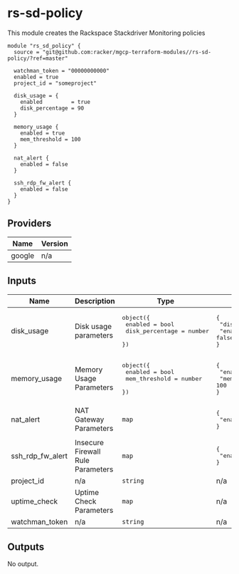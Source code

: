 # rs-sd-policy

This module creates the Rackspace Stackdriver Monitoring policies

```
module "rs_sd_policy" {
  source = "git@github.com:racker/mgcp-terraform-modules//rs-sd-policy/?ref=master"

  watchman_token = "00000000000"
  enabled = true
  project_id = "someproject"

  disk_usage = {
    enabled         = true
    disk_percentage = 90
  }

  memory_usage {
    enabled = true
    mem_threshold = 100
  }

  nat_alert {
    enabled = false
  }

  ssh_rdp_fw_alert {
    enabled = false
  }
}
```

## Providers

| Name | Version |
|------|---------|
| google | n/a |

## Inputs

| Name | Description | Type | Default | Required |
|------|-------------|------|---------|:-----:|
| disk\_usage | Disk usage parameters | <pre>object({<br>    enabled         = bool<br>    disk_percentage = number<br>  })<br></pre> | <pre>{<br>  "disk_percentage": 90,<br>  "enabled": false<br>}<br></pre> | no |
| memory\_usage | Memory Usage Parameters | <pre>object({<br>    enabled       = bool<br>    mem_threshold = number<br>  })<br></pre> | <pre>{<br>  "enabled": false,<br>  "mem_threshold": 100<br>}<br></pre> | no |
| nat\_alert | NAT Gateway Parameters | `map` | <pre>{<br>  "enabled": false<br>}<br></pre> | no |
| ssh\_rdp\_fw\_alert | Insecure Firewall Rule Parameters | `map` | <pre>{<br>  "enabled": false<br>}<br></pre> | no |
| project\_id | n/a | `string` | n/a | yes |
| uptime\_check | Uptime Check Parameters | `map` | n/a | yes |
| watchman\_token | n/a | `string` | n/a | yes |

## Outputs

No output.
